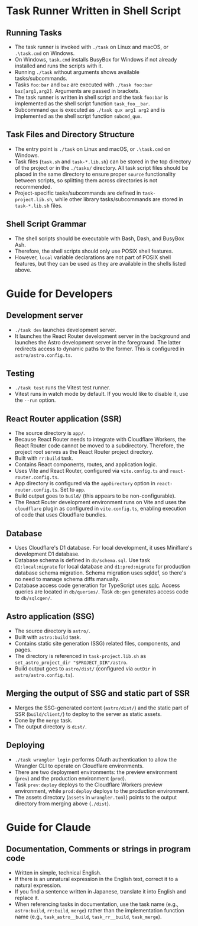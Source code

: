<!-- +INCLUDE: DEVELOPMENT.md -->
<!-- Copied from https://github.com/knaka/src/blob/main/README.md -->

# Task Runner Written in Shell Script

## Running Tasks

* The task runner is invoked with `./task` on Linux and macOS, or `.\task.cmd` on Windows.
* On Windows, `task.cmd` installs BusyBox for Windows if not already installed and runs the scripts with it.
* Running `./task` without arguments shows available tasks/subcommands.
* Tasks `foo:bar` and `baz` are executed with `./task foo:bar baz[arg1,arg2]`. Arguments are passed in brackets.
* The task runner is written in shell script and the task `foo:bar` is implemented as the shell script function `task_foo__bar`.
* Subcommand `qux` is executed as `./task qux arg1 arg2` and is implemented as the shell script function `subcmd_qux`.

## Task Files and Directory Structure

* The entry point is `./task` on Linux and macOS, or `.\task.cmd` on Windows.
* Task files (`task.sh` and `task-*.lib.sh`) can be stored in the top directory of the project or in the `./tasks/` directory. All task script files should be placed in the same directory to ensure proper `source` functionality between scripts, so splitting them across directories is not recommended.
* Project-specific tasks/subcommands are defined in `task-project.lib.sh`, while other library tasks/subcommands are stored in `task-*.lib.sh` files.

## Shell Script Grammar

* The shell scripts should be executable with Bash, Dash, and BusyBox Ash.
* Therefore, the shell scripts should only use POSIX shell features.
* However, `local` variable declarations are not part of POSIX shell features, but they can be used as they are available in the shells listed above.

# Guide for Developers

## Development server

- `./task dev` launches development server.
- It launches the React Router development server in the background and launches the Astro development server in the foreground. The latter redirects access to dynamic paths to the former. This is configured in `astro/astro.config.ts`.

## Testing

- `./task test` runs the Vitest test runner.
- Vitest runs in watch mode by default. If you would like to disable it, use the `--run` option.

## React Router application (SSR)

- The source directory is `app/`.
- Because React Router needs to integrate with Cloudflare Workers, the React Router code cannot be moved to a subdirectory. Therefore, the project root serves as the React Router project directory.
- Built with `rr:build` task.
- Contains React components, routes, and application logic.
- Uses Vite and React Router, configured via `vite.config.ts` and `react-router.config.ts`.
- App directory is configured via the `appDirectory` option in `react-router.config.ts`. Set to `app`.
- Build output goes to `build/` (this appears to be non-configurable).
- The React Router development environment runs on Vite and uses the `cloudflare` plugin as configured in `vite.config.ts`, enabling execution of code that uses Cloudflare bundles.

## Database

- Uses Cloudflare's D1 database. For local development, it uses Miniflare's development D1 database.
- Database schema is defined in `db/schema.sql`. Use task `d1:local:migrate` for local database and `d1:prod:migrate` for production database schema migration. Schema migration uses sqldef, so there's no need to manage schema diffs manually.
- Database access code generation for TypeScript uses [sqlc](https://github.com/sqlc-dev/sqlc). Access queries are located in `db/queries/`. Task `db:gen` generates access code to `db/sqlcgen/`.

## Astro application (SSG)

- The source directory is `astro/`.
- Built with `astro:build` task.
- Contains static site generation (SSG) related files, components, and pages.
- The directory is referenced in `task-project.lib.sh` as `set_astro_project_dir "$PROJECT_DIR"/astro`.
- Build output goes to `astro/dist/` (configured via `outDir` in `astro/astro.config.ts`).

## Merging the output of SSG and static part of SSR

- Merges the SSG-generated content (`astro/dist/`) and the static part of SSR (`build/client/`) to deploy to the server as static assets.
- Done by the `merge` task.
- The output directory is `dist/`.

## Deploying

- `./task wrangler login` performs OAuth authentication to allow the Wrangler CLI to operate on Cloudflare environments.
- There are two deployment environments: the preview environment (`prev`) and the production environment (`prod`).
- Task `prev:deploy` deploys to the Cloudflare Workers preview environment, while `prod:deploy` deploys to the production environment.
- The assets directory (`assets` in `wrangler.toml`) points to the output directory from merging above (`./dist`).
<!-- +END -->

# Guide for Claude

## Documentation, Comments or strings in program code

- Written in simple, technical English.
- If there is an unnatural expression in the English text, correct it to a natural expression.
- If you find a sentence written in Japanese, translate it into English and replace it.
- When referencing tasks in documentation, use the task name (e.g., `astro:build`, `rr:build`, `merge`) rather than the implementation function name (e.g., `task_astro__build`, `task_rr__build`, `task_merge`).
